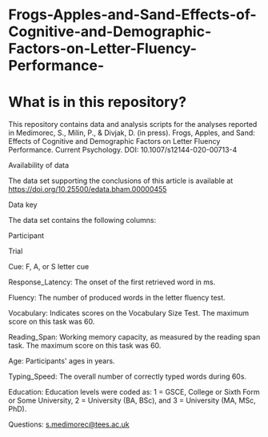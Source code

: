 # Frogs-Apples-and-Sand-Effects-of-Cognitive-and-Demographic-Factors-on-Letter-Fluency-Performance-
# What is in this repository?

This repository contains data and analysis scripts for the analyses reported in Medimorec, S., Milin, P., & Divjak, D. (in press). Frogs, Apples, and Sand: Effects of Cognitive and Demographic Factors on Letter Fluency Performance. Current Psychology. DOI: 10.1007/s12144-020-00713-4

Availability of data

The data set supporting the conclusions of this article is available at 
https://doi.org/10.25500/edata.bham.00000455

Data key

The data set contains the following columns:

Participant

Trial

Cue: F, A, or S letter cue


Response_Latency: The onset of the first retrieved word in ms.

Fluency: The number of produced words in the letter fluency test.

Vocabulary: Indicates scores on the Vocabulary Size Test. The maximum score on this task was 60.

Reading_Span: Working memory capacity, as measured by the reading span task. The maximum score on this task was 60.

Age: Participants' ages in years.

Typing_Speed: The overall number of correctly typed words during 60s.

Education: Education levels were coded as: 1 = GSCE, College or Sixth Form or Some University, 2 = University (BA, BSc), and 3 = University (MA, MSc, PhD).


Questions: s.medimorec@tees.ac.uk
